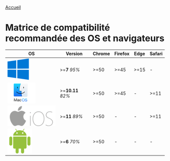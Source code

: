 [Accueil](./)

# Matrice de compatibilité recommandée des OS et navigateurs

|  OS                                |      Version      | Chrome  | Firefox |  Edge  | Safari |
|------------------------------------|-------------------|---------|---------|--------|--------|
| ![Windows](/assets/windows.png)     | >=**7** _95%_     |  >=50   |  >=45   |  >=15  |    -   |
| ![MacOs](/assets/macOs.png)         | >=**10.11** _82%_ |  >=50   |  >=45   |   -    |  >=11  |
| ![MacOs](/assets/iOs.png)           | >=**11** _89%_    |  >=50   |    -    |   -    |  >=11  |
| ![MacOs](/assets/android.png)       | >=**6** _70%_     |  >=50   |    -    |   -    |   -    |
